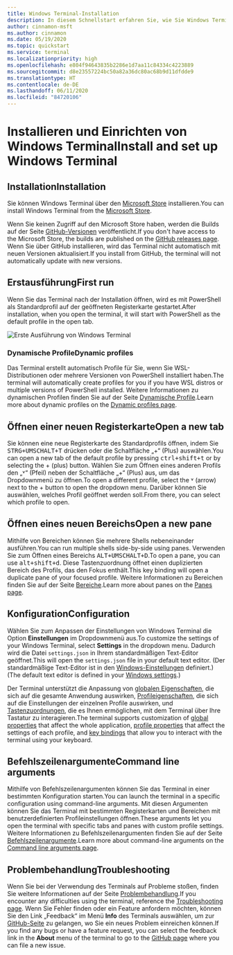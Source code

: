 ```yaml
---
title: Windows Terminal-Installation
description: In diesem Schnellstart erfahren Sie, wie Sie Windows Terminal installieren und ausführen.
author: cinnamon-msft
ms.author: cinnamon
ms.date: 05/19/2020
ms.topic: quickstart
ms.service: terminal
ms.localizationpriority: high
ms.openlocfilehash: e804f94643835b2286e1d7aa11c84334c4223889
ms.sourcegitcommit: d8e23557224bc50a82a36dc80ac68b9d11dfdde9
ms.translationtype: HT
ms.contentlocale: de-DE
ms.lasthandoff: 06/11/2020
ms.locfileid: "84720106"
---
```

# <a name="install-and-set-up-windows-terminal"></a><span data-ttu-id="4e5bd-103">Installieren und Einrichten von Windows Terminal</span><span class="sxs-lookup"><span data-stu-id="4e5bd-103">Install and set up Windows Terminal</span></span>

## <a name="installation"></a><span data-ttu-id="4e5bd-104">Installation</span><span class="sxs-lookup"><span data-stu-id="4e5bd-104">Installation</span></span>

<span data-ttu-id="4e5bd-105">Sie können Windows Terminal über den [Microsoft Store](https://aka.ms/terminal) installieren.</span><span class="sxs-lookup"><span data-stu-id="4e5bd-105">You can install Windows Terminal from the [Microsoft Store](https://aka.ms/terminal).</span></span>

<span data-ttu-id="4e5bd-106">Wenn Sie keinen Zugriff auf den Microsoft Store haben, werden die Builds auf der Seite [GitHub-Versionen](https://github.com/microsoft/terminal/releases) veröffentlicht.</span><span class="sxs-lookup"><span data-stu-id="4e5bd-106">If you don't have access to the Microsoft Store, the builds are published on the [GitHub releases page](https://github.com/microsoft/terminal/releases).</span></span> <span data-ttu-id="4e5bd-107">Wenn Sie über GitHub installieren, wird das Terminal nicht automatisch mit neuen Versionen aktualisiert.</span><span class="sxs-lookup"><span data-stu-id="4e5bd-107">If you install from GitHub, the terminal will not automatically update with new versions.</span></span>

## <a name="first-run"></a><span data-ttu-id="4e5bd-108">Erstausführung</span><span class="sxs-lookup"><span data-stu-id="4e5bd-108">First run</span></span>

<span data-ttu-id="4e5bd-109">Wenn Sie das Terminal nach der Installation öffnen, wird es mit PowerShell als Standardprofil auf der geöffneten Registerkarte gestartet.</span><span class="sxs-lookup"><span data-stu-id="4e5bd-109">After installation, when you open the terminal, it will start with PowerShell as the default profile in the open tab.</span></span>

![Erste Ausführung von Windows Terminal](./images/first-run.png)

### <a name="dynamic-profiles"></a><span data-ttu-id="4e5bd-111">Dynamische Profile</span><span class="sxs-lookup"><span data-stu-id="4e5bd-111">Dynamic profiles</span></span>

<span data-ttu-id="4e5bd-112">Das Terminal erstellt automatisch Profile für Sie, wenn Sie WSL-Distributionen oder mehrere Versionen von PowerShell installiert haben.</span><span class="sxs-lookup"><span data-stu-id="4e5bd-112">The terminal will automatically create profiles for you if you have WSL distros or multiple versions of PowerShell installed.</span></span> <span data-ttu-id="4e5bd-113">Weitere Informationen zu dynamischen Profilen finden Sie auf der Seite [Dynamische Profile](./dynamic-profiles.md).</span><span class="sxs-lookup"><span data-stu-id="4e5bd-113">Learn more about dynamic profiles on the [Dynamic profiles page](./dynamic-profiles.md).</span></span>

## <a name="open-a-new-tab"></a><span data-ttu-id="4e5bd-114">Öffnen einer neuen Registerkarte</span><span class="sxs-lookup"><span data-stu-id="4e5bd-114">Open a new tab</span></span>

<span data-ttu-id="4e5bd-115">Sie können eine neue Registerkarte des Standardprofils öffnen, indem Sie <kbd>STRG+UMSCHALT+T</kbd> drücken oder die Schaltfläche „+“ (Plus) auswählen.</span><span class="sxs-lookup"><span data-stu-id="4e5bd-115">You can open a new tab of the default profile by pressing <kbd>ctrl+shift+t</kbd> or by selecting the + (plus) button.</span></span> <span data-ttu-id="4e5bd-116">Wählen Sie zum Öffnen eines anderen Profils den „˅“ (Pfeil) neben der Schaltfläche „+“ (Plus) aus, um das Dropdownmenü zu öffnen.</span><span class="sxs-lookup"><span data-stu-id="4e5bd-116">To open a different profile, select the ˅ (arrow) next to the + button to open the dropdown menu.</span></span> <span data-ttu-id="4e5bd-117">Darüber können Sie auswählen, welches Profil geöffnet werden soll.</span><span class="sxs-lookup"><span data-stu-id="4e5bd-117">From there, you can select which profile to open.</span></span>

## <a name="open-a-new-pane"></a><span data-ttu-id="4e5bd-118">Öffnen eines neuen Bereichs</span><span class="sxs-lookup"><span data-stu-id="4e5bd-118">Open a new pane</span></span>

<span data-ttu-id="4e5bd-119">Mithilfe von Bereichen können Sie mehrere Shells nebeneinander ausführen.</span><span class="sxs-lookup"><span data-stu-id="4e5bd-119">You can run multiple shells side-by-side using panes.</span></span> <span data-ttu-id="4e5bd-120">Verwenden Sie zum Öffnen eines Bereichs <kbd>ALT+UMSCHALT+D</kbd>.</span><span class="sxs-lookup"><span data-stu-id="4e5bd-120">To open a pane, you can use <kbd>alt+shift+d</kbd>.</span></span> <span data-ttu-id="4e5bd-121">Diese Tastenzuordnung öffnet einen duplizierten Bereich des Profils, das den Fokus enthält.</span><span class="sxs-lookup"><span data-stu-id="4e5bd-121">This key binding will open a duplicate pane of your focused profile.</span></span> <span data-ttu-id="4e5bd-122">Weitere Informationen zu Bereichen finden Sie auf der Seite [Bereiche](./panes.md).</span><span class="sxs-lookup"><span data-stu-id="4e5bd-122">Learn more about panes on the [Panes page](./panes.md).</span></span>

## <a name="configuration"></a><span data-ttu-id="4e5bd-123">Konfiguration</span><span class="sxs-lookup"><span data-stu-id="4e5bd-123">Configuration</span></span>

<span data-ttu-id="4e5bd-124">Wählen Sie zum Anpassen der Einstellungen von Windows Terminal die Option **Einstellungen** im Dropdownmenü aus.</span><span class="sxs-lookup"><span data-stu-id="4e5bd-124">To customize the settings of your Windows Terminal, select **Settings** in the dropdown menu.</span></span> <span data-ttu-id="4e5bd-125">Dadurch wird die Datei `settings.json` in Ihrem standardmäßigen Text-Editor geöffnet.</span><span class="sxs-lookup"><span data-stu-id="4e5bd-125">This will open the `settings.json` file in your default text editor.</span></span> <span data-ttu-id="4e5bd-126">(Der standardmäßige Text-Editor ist in den [Windows-Einstellungen](ms-settings:defaultapps) definiert.)</span><span class="sxs-lookup"><span data-stu-id="4e5bd-126">(The default text editor is defined in your [Windows settings](ms-settings:defaultapps).)</span></span>

<span data-ttu-id="4e5bd-127">Der Terminal unterstützt die Anpassung von [globalen Eigenschaften](./customize-settings/global-settings.md), die sich auf die gesamte Anwendung auswirken, [Profileigenschaften](./customize-settings/profile-settings.md), die sich auf die Einstellungen der einzelnen Profile auswirken, und [Tastenzuordnungen](./customize-settings/key-bindings.md), die es Ihnen ermöglichen, mit dem Terminal über Ihre Tastatur zu interagieren.</span><span class="sxs-lookup"><span data-stu-id="4e5bd-127">The terminal supports customization of [global properties](./customize-settings/global-settings.md) that affect the whole application, [profile properties](./customize-settings/profile-settings.md) that affect the settings of each profile, and [key bindings](./customize-settings/key-bindings.md) that allow you to interact with the terminal using your keyboard.</span></span>

## <a name="command-line-arguments"></a><span data-ttu-id="4e5bd-128">Befehlszeilenargumente</span><span class="sxs-lookup"><span data-stu-id="4e5bd-128">Command line arguments</span></span>

<span data-ttu-id="4e5bd-129">Mithilfe von Befehlszeilenargumenten können Sie das Terminal in einer bestimmten Konfiguration starten.</span><span class="sxs-lookup"><span data-stu-id="4e5bd-129">You can launch the terminal in a specific configuration using command-line arguments.</span></span> <span data-ttu-id="4e5bd-130">Mit diesen Argumenten können Sie das Terminal mit bestimmten Registerkarten und Bereichen mit benutzerdefinierten Profileinstellungen öffnen.</span><span class="sxs-lookup"><span data-stu-id="4e5bd-130">These arguments let you open the terminal with specific tabs and panes with custom profile settings.</span></span> <span data-ttu-id="4e5bd-131">Weitere Informationen zu Befehlszeilenargumenten finden Sie auf der Seite [Befehlszeilenargumente](./command-line-arguments.md).</span><span class="sxs-lookup"><span data-stu-id="4e5bd-131">Learn more about command-line arguments on the [Command line arguments page](./command-line-arguments.md).</span></span>

## <a name="troubleshooting"></a><span data-ttu-id="4e5bd-132">Problembehandlung</span><span class="sxs-lookup"><span data-stu-id="4e5bd-132">Troubleshooting</span></span>

<span data-ttu-id="4e5bd-133">Wenn Sie bei der Verwendung des Terminals auf Probleme stoßen, finden Sie weitere Informationen auf der Seite [Problembehandlung](./troubleshooting.md).</span><span class="sxs-lookup"><span data-stu-id="4e5bd-133">If you encounter any difficulties using the terminal, reference the [Troubleshooting page](./troubleshooting.md).</span></span> <span data-ttu-id="4e5bd-134">Wenn Sie Fehler finden oder ein Feature anfordern möchten, können Sie den Link „Feedback“ im Menü **Info** des Terminals auswählen, um zur [GitHub-Seite](https://github.com/microsoft/terminal) zu gelangen, wo Sie ein neues Problem einreichen können.</span><span class="sxs-lookup"><span data-stu-id="4e5bd-134">If you find any bugs or have a feature request, you can select the feedback link in the **About** menu of the terminal to go to the [GitHub page](https://github.com/microsoft/terminal) where you can file a new issue.</span></span>
